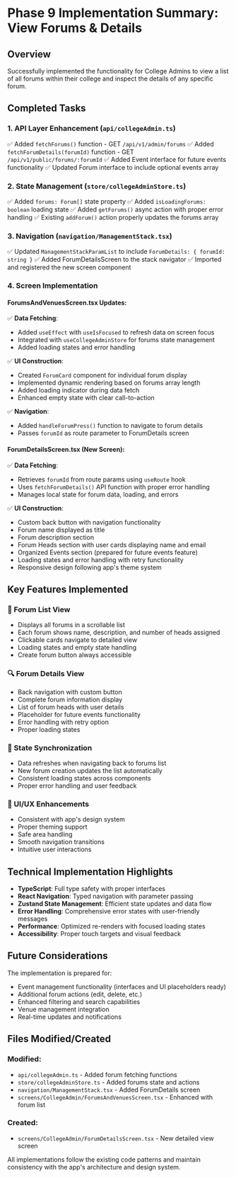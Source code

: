 # Phase 9 Implementation Summary: View Forums & Details

## Overview
Successfully implemented the functionality for College Admins to view a list of all forums within their college and inspect the details of any specific forum.

## Completed Tasks

### 1. API Layer Enhancement (`api/collegeAdmin.ts`)
✅ Added `fetchForums()` function - GET `/api/v1/admin/forums`
✅ Added `fetchForumDetails(forumId)` function - GET `/api/v1/public/forums/:forumId`
✅ Added Event interface for future events functionality
✅ Updated Forum interface to include optional events array

### 2. State Management (`store/collegeAdminStore.ts`)
✅ Added `forums: Forum[]` state property
✅ Added `isLoadingForums: boolean` loading state
✅ Added `getForums()` async action with proper error handling
✅ Existing `addForum()` action properly updates the forums array

### 3. Navigation (`navigation/ManagementStack.tsx`)
✅ Updated `ManagementStackParamList` to include `ForumDetails: { forumId: string }`
✅ Added ForumDetailsScreen to the stack navigator
✅ Imported and registered the new screen component

### 4. Screen Implementation

#### ForumsAndVenuesScreen.tsx Updates:
✅ **Data Fetching**: 
- Added `useEffect` with `useIsFocused` to refresh data on screen focus
- Integrated with `useCollegeAdminStore` for forums state management
- Added loading states and error handling

✅ **UI Construction**:
- Created `ForumCard` component for individual forum display
- Implemented dynamic rendering based on forums array length
- Added loading indicator during data fetch
- Enhanced empty state with clear call-to-action

✅ **Navigation**: 
- Added `handleForumPress()` function to navigate to forum details
- Passes `forumId` as route parameter to ForumDetails screen

#### ForumDetailsScreen.tsx (New Screen):
✅ **Data Fetching**:
- Retrieves `forumId` from route params using `useRoute` hook
- Uses `fetchForumDetails()` API function with proper error handling
- Manages local state for forum data, loading, and errors

✅ **UI Construction**:
- Custom back button with navigation functionality
- Forum name displayed as title
- Forum description section
- Forum Heads section with user cards displaying name and email
- Organized Events section (prepared for future events feature)
- Loading states and error handling with retry functionality
- Responsive design following app's theme system

## Key Features Implemented

### 🎯 Forum List View
- Displays all forums in a scrollable list
- Each forum shows name, description, and number of heads assigned
- Clickable cards navigate to detailed view
- Loading states and empty state handling
- Create forum button always accessible

### 🔍 Forum Details View
- Back navigation with custom button
- Complete forum information display
- List of forum heads with user details
- Placeholder for future events functionality
- Error handling with retry option
- Proper loading states

### 🔄 State Synchronization
- Data refreshes when navigating back to forums list
- New forum creation updates the list automatically
- Consistent loading states across components
- Proper error handling and user feedback

### 🎨 UI/UX Enhancements
- Consistent with app's design system
- Proper theming support
- Safe area handling
- Smooth navigation transitions
- Intuitive user interactions

## Technical Implementation Highlights

- **TypeScript**: Full type safety with proper interfaces
- **React Navigation**: Typed navigation with parameter passing
- **Zustand State Management**: Efficient state updates and data flow
- **Error Handling**: Comprehensive error states with user-friendly messages
- **Performance**: Optimized re-renders with focused loading states
- **Accessibility**: Proper touch targets and visual feedback

## Future Considerations

The implementation is prepared for:
- Event management functionality (interfaces and UI placeholders ready)
- Additional forum actions (edit, delete, etc.)
- Enhanced filtering and search capabilities
- Venue management integration
- Real-time updates and notifications

## Files Modified/Created

### Modified:
- `api/collegeAdmin.ts` - Added forum fetching functions
- `store/collegeAdminStore.ts` - Added forums state and actions
- `navigation/ManagementStack.tsx` - Added ForumDetails screen
- `screens/CollegeAdmin/ForumsAndVenuesScreen.tsx` - Enhanced with forum list

### Created:
- `screens/CollegeAdmin/ForumDetailsScreen.tsx` - New detailed view screen

All implementations follow the existing code patterns and maintain consistency with the app's architecture and design system.

